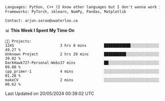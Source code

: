 ```txt
Languages: Python, C++ (I know other languages but I don't wanna work in em)
Frameworks: PyTorch, sklearn, NumPy, Pandas, Matplotlib

Contact: arjun.sarao@uwaterloo.ca
```

<!--START_SECTION:waka-->
📊 **This Week I Spent My Time On** 

```text
🐱‍💻 Projects: 
1245                     3 hrs 8 mins        ████████████░░░░░░░░░░░░░   49.27 % 
Unknown Project          2 hrs 29 mins       ██████████░░░░░░░░░░░░░░░   39.02 % 
DarkHawk727-Personal-Webs37 mins             ██░░░░░░░░░░░░░░░░░░░░░░░   09.80 % 
cpp_primer-1             4 mins              ░░░░░░░░░░░░░░░░░░░░░░░░░   01.28 % 
makeCV                   2 mins              ░░░░░░░░░░░░░░░░░░░░░░░░░   00.62 % 
```


 Last Updated on 20/05/2024 00:39:02 UTC
<!--END_SECTION:waka-->
